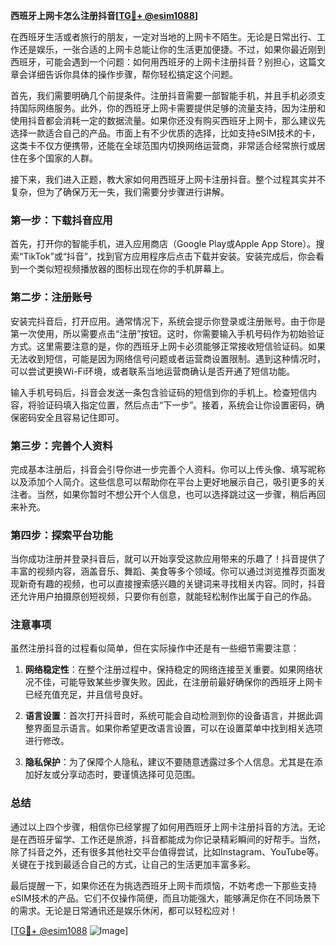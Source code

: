 **西班牙上网卡怎么注册抖音[[TG💪+ @esim1088](https://t.me/s/esim1088)]**

在西班牙生活或者旅行的朋友，一定对当地的上网卡不陌生。无论是日常出行、工作还是娱乐，一张合适的上网卡总能让你的生活更加便捷。不过，如果你最近刚到西班牙，可能会遇到一个问题：如何用西班牙的上网卡注册抖音？别担心，这篇文章会详细告诉你具体的操作步骤，帮你轻松搞定这个问题。

首先，我们需要明确几个前提条件。注册抖音需要一部智能手机，并且手机必须支持国际网络服务。此外，你的西班牙上网卡需要提供足够的流量支持，因为注册和使用抖音都会消耗一定的数据流量。如果你还没有购买西班牙上网卡，那么建议先选择一款适合自己的产品。市面上有不少优质的选择，比如支持eSIM技术的卡，这类卡不仅方便携带，还能在全球范围内切换网络运营商，非常适合经常旅行或居住在多个国家的人群。

接下来，我们进入正题，教大家如何用西班牙上网卡注册抖音。整个过程其实并不复杂，但为了确保万无一失，我们需要分步骤进行讲解。

### 第一步：下载抖音应用

首先，打开你的智能手机，进入应用商店（Google Play或Apple App Store）。搜索“TikTok”或“抖音”，找到官方应用程序后点击下载并安装。安装完成后，你会看到一个类似短视频播放器的图标出现在你的手机屏幕上。

### 第二步：注册账号

安装完抖音后，打开应用。通常情况下，系统会提示你登录或注册账号。由于你是第一次使用，所以需要点击“注册”按钮。这时，你需要输入手机号码作为初始验证方式。这里需要注意的是，你的西班牙上网卡必须能够正常接收短信验证码。如果无法收到短信，可能是因为网络信号问题或者运营商设置限制。遇到这种情况时，可以尝试更换Wi-Fi环境，或者联系当地运营商确认是否开通了短信功能。

输入手机号码后，抖音会发送一条包含验证码的短信到你的手机上。检查短信内容，将验证码填入指定位置，然后点击“下一步”。接着，系统会让你设置密码，确保密码安全且容易记住即可。

### 第三步：完善个人资料

完成基本注册后，抖音会引导你进一步完善个人资料。你可以上传头像、填写昵称以及添加个人简介。这些信息可以帮助你在平台上更好地展示自己，吸引更多的关注者。当然，如果你暂时不想公开个人信息，也可以选择跳过这一步骤，稍后再回来补充。

### 第四步：探索平台功能

当你成功注册并登录抖音后，就可以开始享受这款应用带来的乐趣了！抖音提供了丰富的视频内容，涵盖音乐、舞蹈、美食等多个领域。你可以通过浏览推荐页面发现新奇有趣的视频，也可以直接搜索感兴趣的关键词来寻找相关内容。同时，抖音还允许用户拍摄原创短视频，只要你有创意，就能轻松制作出属于自己的作品。

### 注意事项

虽然注册抖音的过程看似简单，但在实际操作中还是有一些细节需要注意：

1. **网络稳定性**：在整个注册过程中，保持稳定的网络连接至关重要。如果网络状况不佳，可能导致某些步骤失败。因此，在注册前最好确保你的西班牙上网卡已经充值充足，并且信号良好。
   
2. **语言设置**：首次打开抖音时，系统可能会自动检测到你的设备语言，并据此调整界面显示语言。如果你希望更改语言设置，可以在设置菜单中找到相关选项进行修改。

3. **隐私保护**：为了保障个人隐私，建议不要随意透露过多个人信息。尤其是在添加好友或分享动态时，要谨慎选择可见范围。

### 总结

通过以上四个步骤，相信你已经掌握了如何用西班牙上网卡注册抖音的方法。无论是在西班牙留学、工作还是旅游，抖音都能成为你记录精彩瞬间的好帮手。当然，除了抖音之外，还有很多其他社交平台值得尝试，比如Instagram、YouTube等。关键在于找到最适合自己的方式，让自己的生活更加丰富多彩。

最后提醒一下，如果你还在为挑选西班牙上网卡而烦恼，不妨考虑一下那些支持eSIM技术的产品。它们不仅操作简便，而且功能强大，能够满足你在不同场景下的需求。无论是日常通讯还是娱乐休闲，都可以轻松应对！

[[TG💪+ @esim1088](https://t.me/s/esim1088) ![Image](https://i.postimg.cc/4NQfJmqS/Snipaste-2025-05-13-00-14-12.png)]